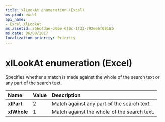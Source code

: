```yaml
---
title: xlLookAt enumeration (Excel)
ms.prod: excel
api_name:
- Excel.XlLookAt
ms.assetid: 766c4dae-d66e-6f0c-1f33-792ee6f0918b
ms.date: 06/08/2017
localization_priority: Priority
---
```



# xlLookAt enumeration (Excel)

Specifies whether a match is made against the whole of the search text or any part of the search text.



|Name|Value|Description|
|:-----|:-----|:-----|
| **xlPart**|2|Match against any part of the search text.|
| **xlWhole**|1|Match against the whole of the search text.|

